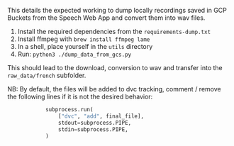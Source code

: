 
This details the expected working to dump locally recordings saved in GCP Buckets
from the Speech Web App and convert them into wav files.

1. Install the required dependencies from the `requirements-dump.txt`
2. Install ffmpeg with `brew install ffmpeg lame`
3. In a shell, place yourself in the `utils` directory
4. Run: `python3 ./dump_data_from_gcs.py`

This should lead to the download, conversion to wav and transfer into the `raw_data/french` subfolder.

NB: By default, the files will be added to dvc tracking, comment / remove the following lines if it is
not the desired behavior:

```python
            subprocess.run(
                ["dvc", "add", final_file],
                stdout=subprocess.PIPE,
                stdin=subprocess.PIPE,
            )

```